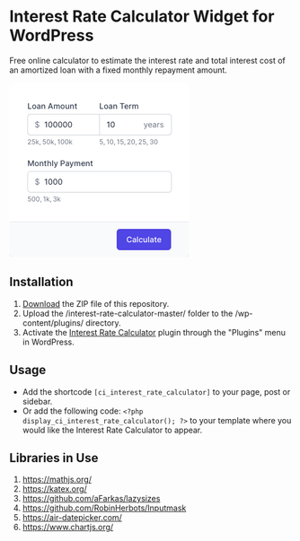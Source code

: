# Interest Rate Calculator Widget for WordPress

Free online calculator to estimate the interest rate and total interest cost of an amortized loan with a fixed monthly repayment amount.

![Interest Rate Calculator Input Form](/assets/images/screenshot-1.png "Interest Rate Calculator Input Form")

## Installation

1. [Download](https://github.com/pub-calculator-io/interest-rate-calculator/archive/refs/heads/master.zip) the ZIP file of this repository.
2. Upload the /interest-rate-calculator-master/ folder to the /wp-content/plugins/ directory.
3. Activate the [Interest Rate Calculator](https://www.calculator.io/interest-rate-calculator/ "Interest Rate Calculator Homepage") plugin through the "Plugins" menu in WordPress.

## Usage
* Add the shortcode `[ci_interest_rate_calculator]` to your page, post or sidebar.
* Or add the following code: `<?php display_ci_interest_rate_calculator(); ?>` to your template where you would like the Interest Rate Calculator to appear.

## Libraries in Use
1. https://mathjs.org/
2. https://katex.org/
3. https://github.com/aFarkas/lazysizes
4. https://github.com/RobinHerbots/Inputmask
5. https://air-datepicker.com/
6. https://www.chartjs.org/
